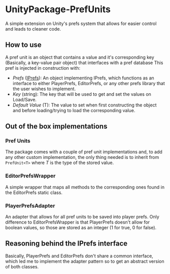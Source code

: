 # UnityPackage-PrefUnits
A simple extension on Unity's prefs system that allows for easier control and leads to cleaner code.
## How to use
A pref unit is an object that contains a value and it's corresponding key (Basically, a key-value pair object) that interfaces with a pref database
This pref is injected in construction with:
  - *Prefs* ([IPrefs](https://github.com/jvarelaaloisio/UnityPackage-PrefUnits/edit/main/README.md#reasoning-behind-the-iprefs-interface)): An object implementing IPrefs, which functions as an interface to either PlayerPrefs, EditorPrefs, or any other prefs library that the user wishes to implement.
  - *Key* (string): The key that will be used to get and set the values on Load/Save.
  - *Default Value* (T): The value to set when first constructing the object and before loading/trying to load the corresponding value.
## Out of the box implementations
### Pref Units
The package comes with a couple of pref unit implementations and, to add any other custom implementation, the only thing needed is to inherit from `PrefUnit<T>` where *T* is the type of the stored value.
### EditorPrefsWrapper
A simple wrapper that maps all methods to the corresponding ones found in the EditorPrefs static class.
### PlayerPrefsAdapter
An adapter that allows for all pref units to be saved into player prefs. Only difference to EditorPrefsWrapper is that PlayerPrefs doesn't allow for boolean values, so those are stored as an integer (1 for true, 0 for false).
## Reasoning behind the IPrefs interface
Basically, PlayerPrefs and EditorPrefs don't share a common interface, which led me to implement the adapter pattern so to get an abstract version of both classes.
